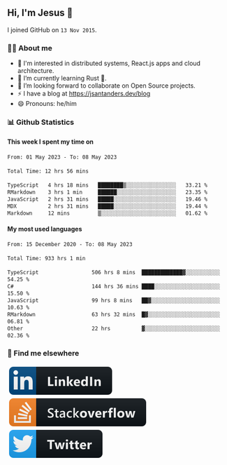 ## Hi, I'm Jesus 👋

I joined GitHub on `13 Nov 2015`.

<!-- Talking about you -->

### 👨‍💻 About me

- 👦 I'm interested in distributed systems, React.js apps and cloud architecture.
- 🌱 I’m currently learning Rust 🦀.
- 👯 I’m looking forward to collaborate on Open Source projects.
- ⚡️ I have a blog at <https://jsantanders.dev/blog>
- 😄 Pronouns: he/him

### 📊 Github Statistics

#### This week I spent my time on

<!--START_SECTION:weekly-->

```text
From: 01 May 2023 - To: 08 May 2023

Total Time: 12 hrs 56 mins

TypeScript   4 hrs 18 mins   ████████▒░░░░░░░░░░░░░░░░   33.21 %
RMarkdown    3 hrs 1 min     ██████░░░░░░░░░░░░░░░░░░░   23.35 %
JavaScript   2 hrs 31 mins   █████░░░░░░░░░░░░░░░░░░░░   19.46 %
MDX          2 hrs 31 mins   █████░░░░░░░░░░░░░░░░░░░░   19.44 %
Markdown     12 mins         ▒░░░░░░░░░░░░░░░░░░░░░░░░   01.62 %
```

<!--END_SECTION:weekly-->

#### My most used languages

<!--START_SECTION:alltime-->

```text
From: 15 December 2020 - To: 08 May 2023

Total Time: 933 hrs 1 min

TypeScript                 506 hrs 8 mins  █████████████▓░░░░░░░░░░░   54.25 %
C#                         144 hrs 36 mins ████░░░░░░░░░░░░░░░░░░░░░   15.50 %
JavaScript                 99 hrs 8 mins   ██▓░░░░░░░░░░░░░░░░░░░░░░   10.63 %
RMarkdown                  63 hrs 32 mins  █▓░░░░░░░░░░░░░░░░░░░░░░░   06.81 %
Other                      22 hrs          ▓░░░░░░░░░░░░░░░░░░░░░░░░   02.36 %
```

<!--END_SECTION:alltime-->

### 📢 Find me elsewhere

<p>
  <a target="_blank" href="https://linkedin.com/in/jsantanders">
    <img src="https://github.com/jsantanders/jsantanders/blob/master/img/linkedin.svg" alt="LinkedIn" style="vertical-align:top; margin:4px">
  </a>
  
  <a target="_blank" href="https://stackoverflow.com/users/7318331/jesus-santander">
    <img src="https://github.com/jsantanders/jsantanders/blob/master/img/stackoverflow.svg" alt="StackOverflow" style="vertical-align:top; margin:4px">
  </a>
  
  <a target="_blank" href="http://twitter.com/jsantanders">
    <img src="https://github.com/jsantanders/jsantanders/blob/master/img/twitter.svg" alt="Twitter" style="vertical-align:top; margin:4px">
  </a>
</p>
